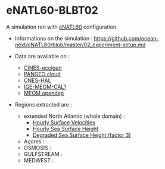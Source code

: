 # eNATL60-BLBT02

A simulation ran with [eNATL60](enatl60.md) configuration.

- Informations on the simulation : https://github.com/ocean-next/eNATL60/blob/master/02_experiment-setup.md

- Data are available on :
  - [CINES-occigen](../platforms/occigen-eNATL60-BLBT02.md)
  - [PANGEO cloud](../platforms/pangeo-eNATL60-BLBT02.md)
  - [CNES-HAL](../platforms/hal-eNATL60-BLBT02.md)
  - [IGE-MEOM-CAL1](../platforms/cal1-eNATL60-BLBT02.md)
  - [MEOM opendap](../platforms/opendap-eNATL60-BLBT02.md)
  
- Regions extracted are :
  - extended North Atlantic (whole domain) :
    - [Hourly Surface Velocities](../items/eNATL60-BLBT02-SSU-SSV.md)
    - [Hourly Sea Surface Height](../items/eNATL60-BLBT02-SSH.md)
    - [Degraded Sea Surface Height (factor 3)](../items/eNATL20-BLBT02-SSH-1h.md)
  - Açores :
  - OSMOSIS :
  - GULFSTREAM :
  - MEDWEST :
  
